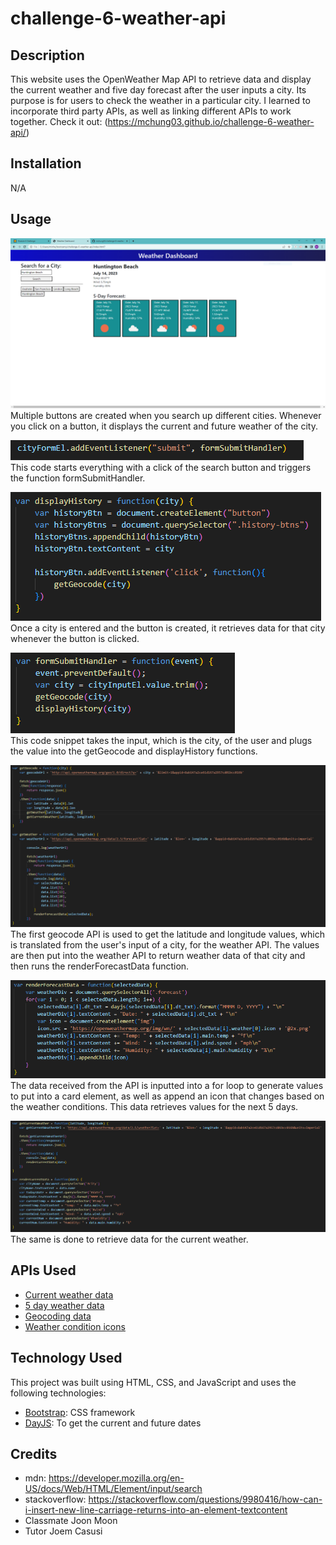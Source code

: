 # challenge-6-weather-api

## Description

This website uses the OpenWeather Map API to retrieve data and display the current weather and five day forecast after the user inputs a city. Its purpose is for users to check the weather in a particular city. I learned to incorporate third party APIs, as well as linking different APIs to work together. Check it out: (https://mchung03.github.io/challenge-6-weather-api/)

## Installation

N/A

## Usage

![Website](./assets/images/city_search.PNG) 
Multiple buttons are created when you search up different cities. Whenever you click on a button, it displays the current and future weather of the city.

![Event Listener](./assets/images/event_listener.PNG)
<br>
This code starts everything with a click of the search button and triggers the function formSubmitHandler.

![History](./assets/images/history.PNG)
<br>
Once a city is entered and the button is created, it retrieves data for that city whenever the button is clicked.

![Event Function](./assets/images/submit.PNG)
<br>
This code snippet takes the input, which is the city, of the user and plugs the value into the getGeocode and displayHistory functions.

![API](./assets/images/api.PNG)
<br>
The first geocode API is used to get the latitude and longitude values, which is translated from the user's input of a city, for the weather API. The values are then put into the weather API to return weather data of that city and then runs the renderForecastData function.

![Forecast](./assets/images/data_to_card.PNG)
<br>
The data received from the API is inputted into a for loop to generate values to put into a card element, as well as append an icon that changes based on the weather conditions. This data retrieves values for the next 5 days.

![Current weather](./assets/images/current_weather.PNG)
<br>
The same is done to retrieve data for the current weather.

## APIs Used
* [Current weather data](https://openweathermap.org/current)
* [5 day weather data](https://openweathermap.org/forecast5)
* [Geocoding data](https://openweathermap.org/api/geocoding-api)
* [Weather condition icons](https://openweathermap.org/weather-conditions)

## Technology Used

This project was built using HTML, CSS, and JavaScript and uses the following technologies: 
* [Bootstrap](https://getbootstrap.com/): CSS framework
* [DayJS](https://day.js.org/): To get the current and future dates

## Credits

* mdn: https://developer.mozilla.org/en-US/docs/Web/HTML/Element/input/search
* stackoverflow: https://stackoverflow.com/questions/9980416/how-can-i-insert-new-line-carriage-returns-into-an-element-textcontent
* Classmate Joon Moon
* Tutor Joem Casusi